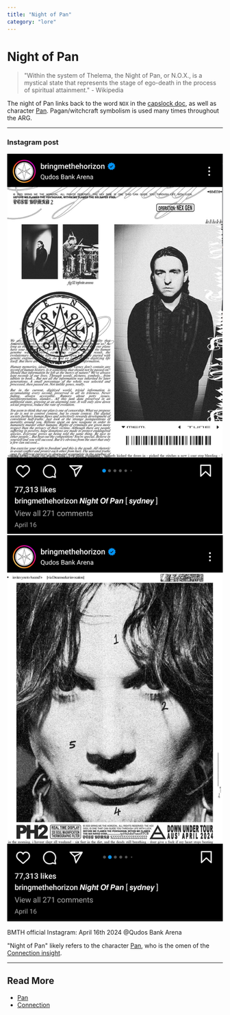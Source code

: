 ```yaml
---
title: "Night of Pan"
category: "lore"
---
```

# Night of Pan

> "Within the system of Thelema, the Night of Pan, or N.O.X., is a mystical 
state that represents the stage of ego-death in the process of spiritual attainment." - Wikipedia

The night of Pan links back to the word `NOX` in the [capslock doc](../files/capslock_doc), as well as 
character [Pan](../characters/pan). Pagan/witchcraft symbolism is used many times throughout the ARG.

***

### Instagram post

![Night of Pan post](../../Resources/socials/nightofpan1.png)
![Night of Pan post](../../Resources/socials/nightofpan2.png)

BMTH official Instagram: April 16th 2024 @Qudos Bank Arena

"Night of Pan" likely refers to the character [Pan](../characters/pan), who is the omen
of the [Connection insight](../lore/insight1-connection).

***

## Read More

- [Pan](../characters/pan)
- [Connection](insight1-connection)